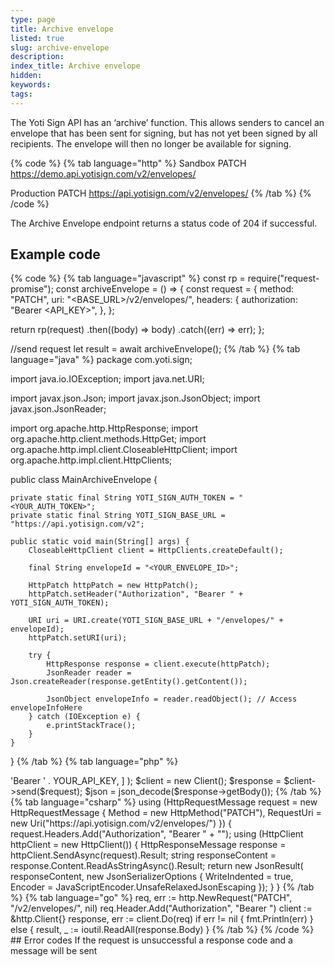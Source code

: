 ```yaml
---
type: page
title: Archive envelope
listed: true
slug: archive-envelope
description: 
index_title: Archive envelope
hidden: 
keywords: 
tags: 
---
```


The Yoti Sign API has an ‘archive’ function. This allows senders to cancel an envelope that has been sent for signing, but has not yet been signed by all recipients. The envelope will then no longer be available for signing.

{% code %}
{% tab language="http" %}
Sandbox PATCH https://demo.api.yotisign.com/v2/envelopes/<envelopeId>

Production PATCH https://api.yotisign.com/v2/envelopes/<envelopeId>
{% /tab %}
{% /code %}

The Archive Envelope endpoint returns a status code of 204 if successful.

## Example code

{% code %}
{% tab language="javascript" %}
const rp = require("request-promise");
const archiveEnvelope = () => {
  const request = {
    method: "PATCH",
    uri: "<BASE_URL>/v2/envelopes/<envelopeId>",
    headers: {
      authorization: "Bearer <API_KEY>",
    },
  };

  return rp(request)
    .then((body) => body)
    .catch((err) => err);
};

//send request
let result = await archiveEnvelope();
{% /tab %}
{% tab language="java" %}
package com.yoti.sign;

import java.io.IOException;
import java.net.URI;

import javax.json.Json;
import javax.json.JsonObject;
import javax.json.JsonReader;

import org.apache.http.HttpResponse;
import org.apache.http.client.methods.HttpGet;
import org.apache.http.impl.client.CloseableHttpClient;
import org.apache.http.impl.client.HttpClients;

public class MainArchiveEnvelope {

    private static final String YOTI_SIGN_AUTH_TOKEN = "<YOUR_AUTH_TOKEN>";
    private static final String YOTI_SIGN_BASE_URL = "https://api.yotisign.com/v2";

    public static void main(String[] args) {
        CloseableHttpClient client = HttpClients.createDefault();

        final String envelopeId = "<YOUR_ENVELOPE_ID>";

        HttpPatch httpPatch = new HttpPatch();
        httpPatch.setHeader("Authorization", "Bearer " + YOTI_SIGN_AUTH_TOKEN);

        URI uri = URI.create(YOTI_SIGN_BASE_URL + "/envelopes/" + envelopeId);
        httpPatch.setURI(uri);

        try {
            HttpResponse response = client.execute(httpPatch);
            JsonReader reader = Json.createReader(response.getEntity().getContent());

            JsonObject envelopeInfo = reader.readObject(); // Access envelopeInfoHere
        } catch (IOException e) {
            e.printStackTrace();
        }
    }
}
{% /tab %}
{% tab language="php" %}
<?php

use GuzzleHttp\Client;
use GuzzleHttp\Psr7\Request;

$request = new Request(
    'PATCH',
    API_BASE_URL . "/envelopes/{$envelope_id}",
    [
        'Authorization' => 'Bearer ' . YOUR_API_KEY,
    ]
);

$client = new Client();
$response = $client->send($request);

$json = json_decode($response->getBody());
{% /tab %}
{% tab language="csharp" %}
using (HttpRequestMessage request = new HttpRequestMessage
    {
        Method = new HttpMethod("PATCH"),
        RequestUri = new Uri("https://api.yotisign.com/v2/envelopes/<envelopeId>")
    })
    {
        request.Headers.Add("Authorization", "Bearer " + "<API_KEY>");

        using (HttpClient httpClient = new HttpClient())
        {
            HttpResponseMessage response = httpClient.SendAsync(request).Result;

            string responseContent = response.Content.ReadAsStringAsync().Result;

            return new JsonResult(
                responseContent,
                new JsonSerializerOptions
                {
                    WriteIndented = true,
                    Encoder = JavaScriptEncoder.UnsafeRelaxedJsonEscaping
                });
        }
    }
{% /tab %}
{% tab language="go" %}
req, err := http.NewRequest("PATCH", "<BASE_URL>/v2/envelopes/<envelopeId>", nil)
req.Header.Add("Authorization", "Bearer <API_KEY>")

client := &http.Client{}
response, err := client.Do(req)

if err != nil {
	fmt.Println(err)
} else {
result, _ := ioutil.ReadAll(response.Body)
}
{% /tab %}
{% /code %}

## Error codes

If the request is unsuccessful a response code and a message will be sent